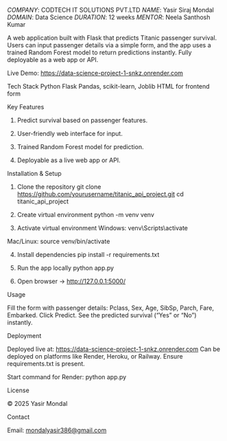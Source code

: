 *COMPANY*: CODTECH IT SOLUTIONS PVT.LTD
*NAME*: Yasir Siraj Mondal
*DOMAIN*: Data Science
*DURATION*: 12 weeks
*MENTOR*: Neela Santhosh Kumar 


A web application built with Flask that predicts Titanic passenger survival. Users can input passenger details via a simple form, and the app uses a trained Random Forest model to return predictions instantly. Fully deployable as a web app or API.



Live Demo: https://data-science-project-1-snkz.onrender.com

Tech Stack
Python
Flask
Pandas, scikit-learn, Joblib
HTML for frontend form


Key Features

1. Predict survival based on passenger features.

2. User-friendly web interface for input.

3. Trained Random Forest model for prediction.

4. Deployable as a live web app or API.


Installation & Setup

1. Clone the repository
git clone https://github.com/yourusername/titanic_api_project.git
cd titanic_api_project

2. Create virtual environment
python -m venv venv

3. Activate virtual environment
Windows:
venv\Scripts\activate

Mac/Linux:
source venv/bin/activate

4. Install dependencies
pip install -r requirements.txt

5. Run the app locally
python app.py

6. Open browser → http://127.0.0.1:5000/


Usage

Fill the form with passenger details: Pclass, Sex, Age, SibSp, Parch, Fare, Embarked.
Click Predict.
See the predicted survival (“Yes” or “No”) instantly.


Deployment

Deployed live at: https://data-science-project-1-snkz.onrender.com
Can be deployed on platforms like Render, Heroku, or Railway.
Ensure requirements.txt is present.

Start command for Render:
python app.py


License

© 2025 Yasir Mondal


Contact

Email: mondalyasir386@gmail.com
